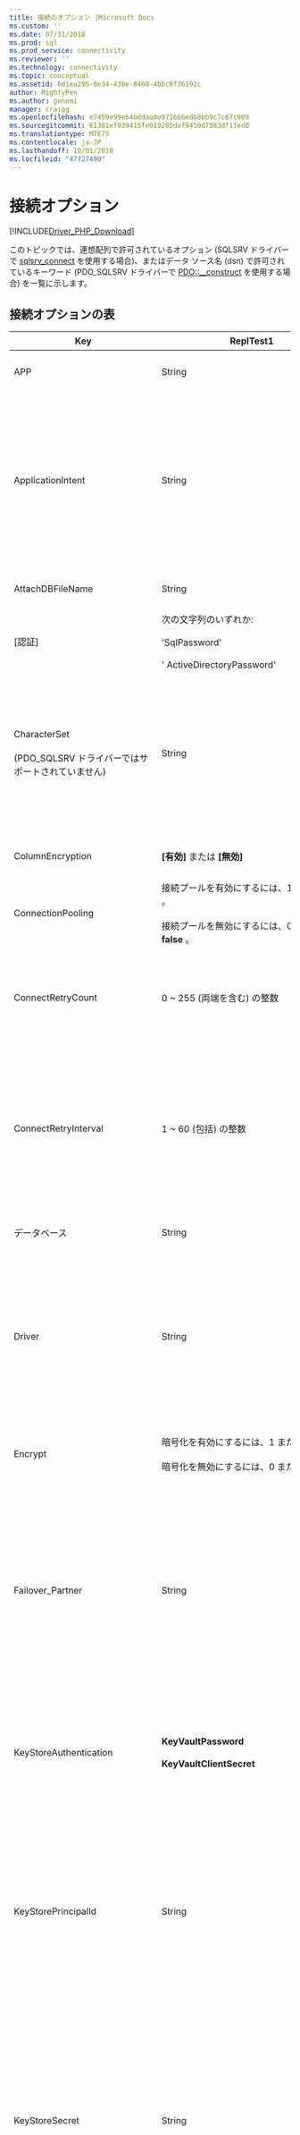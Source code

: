 ```yaml
---
title: 接続のオプション |Microsoft Docs
ms.custom: ''
ms.date: 07/31/2018
ms.prod: sql
ms.prod_service: connectivity
ms.reviewer: ''
ms.technology: connectivity
ms.topic: conceptual
ms.assetid: 6d1ea295-8e34-438e-8468-4bbc0f76192c
author: MightyPen
ms.author: genemi
manager: craigg
ms.openlocfilehash: e7459e99e64bddaa0e971666edb8bb9c7c67c009
ms.sourcegitcommit: 61381ef939415fe019285def9450d7583df1fed0
ms.translationtype: MTE75
ms.contentlocale: ja-JP
ms.lasthandoff: 10/01/2018
ms.locfileid: "47727490"
---
```

# <a name="connection-options"></a>接続オプション
[!INCLUDE[Driver_PHP_Download](../../includes/driver_php_download.md)]

このトピックでは、連想配列で許可されているオプション (SQLSRV ドライバーで [sqlsrv_connect](../../connect/php/sqlsrv-connect.md) を使用する場合)、またはデータ ソース名 (dsn) で許可されているキーワード (PDO_SQLSRV ドライバーで [PDO::__construct](../../connect/php/pdo-construct.md) を使用する場合) を一覧に示します。  

## <a name="table-of-connection-options"></a>接続オプションの表
|Key|ReplTest1|[説明]|既定|  
|-------|---------|---------------|-----------|  
|APP|String|トレースで使用されるアプリケーション名を指定します。|値は設定されません。|  
|ApplicationIntent|String|アプリケーションがサーバーに接続するときのワークロードのタイプを宣言します。 有効値は、ReadOnly と ReadWrite です。<br /><br />詳細については[!INCLUDE[ssDriverPHP](../../includes/ssdriverphp_md.md)]サポート[!INCLUDE[ssHADR](../../includes/sshadr_md.md)]を参照してください[高可用性、ディザスター リカバリーのためサポート](../../connect/php/php-driver-for-sql-server-support-for-high-availability-disaster-recovery.md)します。|ReadWrite|  
|AttachDBFileName|String|サーバーがアタッチするデータベース ファイルを指定します。|値は設定されません。|  
|[認証]|次の文字列のいずれか:<br /><br />'SqlPassword'<br /><br />' ActiveDirectoryPassword'|認証モードを指定します。|未設定。|  
|CharacterSet<br /><br />(PDO_SQLSRV ドライバーではサポートされていません)|String|サーバーにデータを送信するために使用する文字セットを指定します。<br /><br />可能な値は SQLSRV_ENC_CHAR と UTF-8 です。 詳細については、「 [方法: 組み込みの UTF-8 サポートを使用した UTF-8 データの送信と取得](../../connect/php/how-to-send-and-retrieve-utf-8-data-using-built-in-utf-8-support.md)」を参照してください。|SQLSRV_ENC_CHAR|  
|ColumnEncryption|**[有効]** または **[無効]**|Always Encrypted 機能が有効か無効かどうかを指定します。 |Disabled|  
|ConnectionPooling|接続プールを有効にするには、1 または **true** 。<br /><br />接続プールを無効にするには、0 または **false** 。|接続を接続プールから割り当てる (1 または **true**) か、割り当てない (0 または **false**) かを指定します。<sup>1</sup>|**true** (1)|  
|ConnectRetryCount|0 ~ 255 (両端を含む) の整数|を行う前に切断された接続を再確立を試みるの最大数。 既定では、発生した場合に、接続を再確立するため 1 回の試行が行われます。 値の 0 の場合は、再接続は試行されません。|1|  
|ConnectRetryInterval|1 ~ 60 (包括) の整数|時間 (秒単位) の間には、接続が再確立を試行します。 アプリケーションでは、接続が破損を検出するとすぐに再接続を試み、再試行する前に ConnectRetryInterval 秒待機します。 このキーワードには、ConnectRetryCount が 0 に等しい場合は無視されます。|1|  
|データベース|String|確立中の接続に使用されているデータベースの名前を指定します<sup>2</sup>。|使用されているログインの既定のデータベース。|  
|Driver|String|SQL Server と通信するために使用する Microsoft ODBC ドライバーを指定します。<br /><br />有効な値は次のとおりです。<br />ODBC Driver 17 for SQL Server<br />ODBC Driver 13 for SQL Server<br />ODBC Driver 11 for SQL Server (Windows のみ)。|Driver キーワードが指定されていないときに Microsoft Drivers for PHP for SQL Server しようとすると、システムでサポートされている Microsoft ODBC ドライバーを検索以降、最新の ODBC ではこれにします。|  
|Encrypt|暗号化を有効にするには、1 または **true** 。<br /><br />暗号化を無効にするには、0 または **false** 。|SQL Server との通信を暗号化する (1 または **true**) か、暗号化しない (0 または **false**) かを指定します<sup>3</sup>。|**false** (0)|  
|Failover_Partner|String|プライマリ サーバーが利用できないときに使用する、データベースのミラーのサーバーおよびインスタンス (有効かつ構成されている場合) を指定します。<br /><br />Failover_Partner を MultiSubnetFailover とともに使用する場合には、制限があります。 詳細については、次を参照してください。[高可用性、ディザスター リカバリーのサポート](../../connect/php/php-driver-for-sql-server-support-for-high-availability-disaster-recovery.md)します。|値は設定されません。|  
|KeyStoreAuthentication|**KeyVaultPassword**<br /><br />**KeyVaultClientSecret**|Azure Key Vault にアクセスするための認証方法です。 資格情報の種類は KeyStorePrincipalId KeyStoreSecret と使用を制御します。 詳細については、次を参照してください。[を使用して Azure Key Vault](../../connect/php/using-always-encrypted-php-drivers.md###using-azure-key-vault)します。|未設定。|
|KeyStorePrincipalId|String|Azure Key Vault にアクセスしようとしました。 アカウントの識別子。 <br /><br />KeyStoreAuthentication 場合**KeyVaultPassword**、Azure Active Directory のユーザー名があります。 <br /><br />KeyStoreAuthentication 場合**KeyVaultClientSecret**アプリケーションのクライアント id これでなければなりません。|未設定。|
|KeyStoreSecret|String|Azure Key Vault にアクセスしようとしました。 アカウントの資格情報シークレット。 <br /><br />KeyStoreAuthentication 場合**KeyVaultPassword**、Azure Active Directory パスワードを必要があります。 <br /><br />KeyStoreAuthentication 場合**KeyVaultClientSecret**アプリケーションのクライアント シークレットがあります。|未設定。|
|LoginTimeout|整数 (SQLSRV ドライバー)<br /><br />文字列 (PDO_SQLSRV ドライバー)|接続の試行に失敗するまで待機する秒数を指定します。|タイムアウトはありません。|  
|MultipleActiveResultSets|複数のアクティブな結果セットを使用するには、1 または **true** 。<br /><br />複数のアクティブな結果セットを無効にするには、0 または **false** 。|複数のアクティブな結果セット (MARS) のサポートを無効にするか、または明示的に有効にします。<br /><br />詳細については、「[方法: 複数のアクティブな結果セット &#40;MARS&#41; を無効にする](../../connect/php/how-to-disable-multiple-active-resultsets-mars.md)」を参照してください。|true (1)|  
|MultiSubnetFailover|String|[!INCLUDE[ssSQL11](../../includes/sssql11-md.md)] 可用性グループまたは [!INCLUDE[ssSQL11](../../includes/sssql11-md.md)] フェールオーバー クラスター インスタンスの可用性グループ リスナーに接続する際には、必ず **multiSubnetFailover=yes** を指定してください。 **multiSubnetFailover=yes** によって、(現在) アクティブなサーバーを迅速に検出し、接続するように [!INCLUDE[ssDriverPHP](../../includes/ssdriverphp_md.md)] が構成されます。 可能な値は Yes と No です。<br /><br />詳細については[!INCLUDE[ssDriverPHP](../../includes/ssdriverphp_md.md)]サポート[!INCLUDE[ssHADR](../../includes/sshadr_md.md)]を参照してください[高可用性、ディザスター リカバリーのためサポート](../../connect/php/php-driver-for-sql-server-support-for-high-availability-disaster-recovery.md)します。|いいえ|  
|PWD<br /><br />(PDO_SQLSRV ドライバーではサポートされていません)|String|SQL Server 認証で接続するときに使用するユーザー ID に関連付けるパスワードを指定します<sup>4</sup>。|値は設定されません。|  
|QuotedId|SQL-92 ルールを使用するには、1 または **true**。<br /><br />レガシ ルールを使用するには、0 または **false** 。|引用符で囲まれた識別子に SQL-92 ルールを使用する (1 または **true**) か、またはレガシ Transact-SQL ルールを使用する (0 または **false**) かを指定します。|**true** (1)|  
|ReturnDatesAsStrings<br /><br />(PDO_SQLSRV ドライバーではサポートされていません)|日付/時刻型を文字列として返すには、1 または **true** 。<br /><br />日付/時刻型を PHP **DateTime** 型として返すには、0 または **false** 。|日付/時刻型 (datetime、date、time、datetime2、および datetimeoffset) を文字列または PHP 型として取得します。 PDO_SQLSRV ドライバーを使用する場合、日付は文字列として返されます。 PDO_SQLSRV ドライバーには **datetime** 型はありません。<br /><br />詳細については、「 [方法: SQLSRV ドライバーを利用し、日付/時刻型を取得する](../../connect/php/how-to-retrieve-date-and-time-type-as-strings-using-the-sqlsrv-driver.md)」を参照してください。|**false**|  
|スクロール可能|String|「buffered」は、結果セット全体をメモリ内にキャッシュするために、クライアント側の (バッファー) カーソルが必要ですることを示します。 詳細については、「[カーソルの種類 &#40;SQLSRV ドライバー&#41;](../../connect/php/cursor-types-sqlsrv-driver.md)」を参照してください。|順方向専用カーソル|  
|[サーバー]<br /><br />(SQLSRV ドライバーではサポートされていません)|String|接続する [!INCLUDE[ssNoVersion](../../includes/ssnoversion-md.md)] インスタンス。<br /><br />また、AlwaysOn 可用性グループへの接続に仮想ネットワーク名を指定することもできます。 詳細については[!INCLUDE[ssDriverPHP](../../includes/ssdriverphp_md.md)]サポート[!INCLUDE[ssHADR](../../includes/sshadr_md.md)]を参照してください[高可用性、ディザスター リカバリーのためサポート](../../connect/php/php-driver-for-sql-server-support-for-high-availability-disaster-recovery.md)します。|サーバーは必須キーワードです (ただし、接続文字列の最初のキーワードである必要はありません)。 サーバー名がキーワードに渡されない場合は、ローカル インスタンスへの接続が試行されます。<br /><br />サーバーに渡される値には、 [!INCLUDE[ssNoVersion](../../includes/ssnoversion-md.md)] インスタンスの名前またはインスタンスの IP アドレスを指定できます。 必要に応じて、ポート番号を指定できます (たとえば、`sqlsrv:server=(local),1033`)。<br /><br />[!INCLUDE[ssDriverPHP](../../includes/ssdriverphp_md.md)] のバージョン 3.0 以降では、 `server=(localdb)\instancename`で LocalDB インスタンスを指定することもできます。 詳細については、次を参照してください。 [LocalDB のサポート](../../connect/php/php-driver-for-sql-server-support-for-localdb.md)します。|  
|TraceFile|String|トレース データに使用するファイルのパスを指定します。|値は設定されません。|  
|TraceOn|トレースを有効にするには、1 または **true** 。<br /><br />トレースを無効にするには、0 または **false** 。|確立中の接続に対して ODBC トレースを有効にする (1 または **true**) か、または無効にする (0 または **false**) かを指定します。|**false** (0)|  
|TransactionIsolation|SQLSRV ドライバーは、次の値を使用します。<br /><br />SQLSRV_TXN_READ_UNCOMMITTED<br /><br />SQLSRV_TXN_READ_COMMITTED<br /><br />SQLSRV_TXN_REPEATABLE_READ<br /><br />SQLSRV_TXN_SNAPSHOT<br /><br />SQLSRV_TXN_SERIALIZABLE<br /><br />PDO_SQLSRV ドライバーは、次の値を使用します。<br /><br />PDO::SQLSRV_TXN_READ_UNCOMMITTED<br /><br />PDO::SQLSRV_TXN_READ_COMMITTED<br /><br />PDO::SQLSRV_TXN_REPEATABLE_READ<br /><br />PDO::SQLSRV_TXN_SNAPSHOT<br /><br />PDO::SQLSRV_TXN_SERIALIZABLE|トランザクション分離レベルを指定します。<br /><br />トランザクション分離の詳細については、SQL Server のドキュメントの「[SET TRANSACTION ISOLATION LEVEL](../../t-sql/statements/set-transaction-isolation-level-transact-sql.md)」を参照してください。|SQLSRV_TXN_READ_COMMITTED<br /><br />内の複数の<br /><br />PDO::SQLSRV_TXN_READ_COMMITTED|  
|TransparentNetworkIPResolution|**[有効]** または **[無効]**|ホスト名に関連付けられているホスト名の IP が応答しないと、複数の ip アドレスがある 1 つ目が解決されると、接続シーケンスを影響を与えます。<br /><br />別の接続シーケンスを提供する MultiSubnetFailover とやり取りします。 詳細については、次を参照してください。[透過的なネットワーク IP 解決](../../connect/php/php-driver-for-sql-server-support-for-high-availability-disaster-recovery.md)または[透過的なネットワーク IP 解決を使用して](https://docs.microsoft.com/sql/connect/odbc/using-transparent-network-ip-resolution)します。|有効|
|TrustServerCertificate|証明書を信頼する場合は、1 または **true** 。<br /><br />証明書を信頼しない場合は、0 または **false** 。|クライアントが自己署名サーバー証明書を信頼する (1 または **true**) か、または拒否する (0 または **false**) かを指定します。|**false** (0)|  
|UID<br /><br />(PDO_SQLSRV ドライバーではサポートされていません)|String|SQL Server 認証で接続するときに使用するユーザー ID を指定します<sup>4</sup>。|値は設定されません。|  
|WSID|String|トレースするコンピューターの名前を指定します。|値は設定されません。|  

1. `ConnectionPooling`属性を使用して、Linux およびファルダで接続プールを有効または無効にすることはできません 「[接続のプール (Microsoft SQL Server 用 Drivers for PHP)](../../connect/php/connection-pooling-microsoft-drivers-for-php-for-sql-server.md)」を参照してください。

2. 確立された接続で実行されるすべてのクエリは、*Database* 属性で指定されたデータベースに対して行われます。 ただし、ユーザーが適切なアクセス許可を持っている場合は、完全修飾名を使用して他のデータベース内のデータにアクセスできます。 たとえば、*master* データベースが *Database* 接続属性で設定されている場合でも、完全修飾名を使用して、*AdventureWorks.HumanResources.Employee* テーブルにアクセスする Transact-SQL クエリを実行できます。  

3. *Encryption* を有効にすると、データの暗号化に必要な計算オーバーヘッドにより、いくつかのアプリケーションのパフォーマンスに影響を与える可能性があります。  

4. 接続する *UID* 認証で接続する場合は、 *PWD* 属性と [!INCLUDE[ssNoVersion](../../includes/ssnoversion-md.md)] 属性の両方を設定する必要があります。  

サポートされているキーの多くは、ODBC 接続文字列属性です。 ODBC 接続文字列については、「[SQL Server Native Client での接続文字列キーワードの使用](../../relational-databases/native-client/applications/using-connection-string-keywords-with-sql-server-native-client.md)」を参照してください。

## <a name="see-also"></a>参照  
[サーバーへの接続](../../connect/php/connecting-to-the-server.md)  

